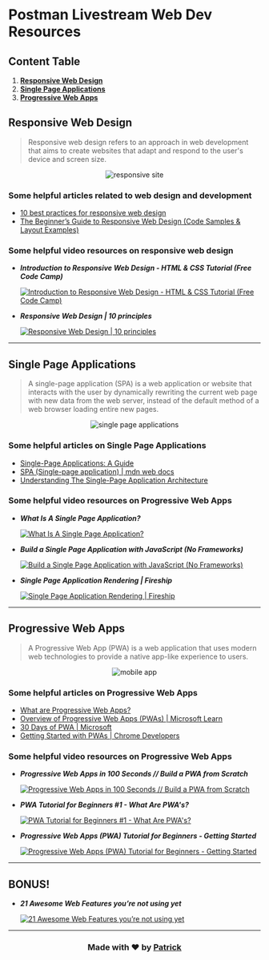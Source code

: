 # **Postman Livestream Web Dev Resources**

## Content Table

1. [**Responsive Web Design**](#responsive-web-design)
1. [**Single Page Applications**](#single-page-applications)
1. [**Progressive Web Apps**](#progressive-web-apps)

## **Responsive Web Design**
> Responsive web design refers to an approach in web development that aims to create websites that adapt and respond to the user's device and screen size. 

<p align="center">
    <img src="https://cdn.pixabay.com/photo/2018/05/04/20/01/website-3374825_640.jpg" alt="responsive site" />
</p>

### Some helpful articles related to web design and development
- [10 best practices for responsive web design](https://webflow.com/blog/responsive-web-design-tricks-and-tips)
- [The Beginner’s Guide to Responsive Web Design (Code Samples & Layout Examples)](https://kinsta.com/blog/responsive-web-design/)

### Some helpful video resources on responsive web design
- ***Introduction to Responsive Web Design - HTML & CSS Tutorial (Free Code Camp)***
    
    [![Introduction to Responsive Web Design - HTML & CSS Tutorial (Free Code Camp)](https://i.ytimg.com/vi/srvUrASNj0s/mqdefault.jpg)](https://youtu.be/srvUrASNj0s)

- ***Responsive Web Design | 10 principles***
    
    [![Responsive Web Design | 10 principles](https://i.ytimg.com/vi/zF6VSky4SIc/mqdefault.jpg)](https://youtu.be/zF6VSky4SIc)

---

<h2 style="font-weight: bold" id="single-page-applications">
    Single Page Applications
</h2>

> A single-page application (SPA) is a web application or website that interacts with the user by dynamically rewriting the current web page with new data from the web server, instead of the default method of a web browser loading entire new pages.

<p align="center">
    <img src="https://external-content.duckduckgo.com/iu/?u=https%3A%2F%2Ftse2.mm.bing.net%2Fth%3Fid%3DOIP.pmY3Tn9FP6H897zs2XdPmQHaD-%26pid%3DApi&f=1&ipt=4f5c87dbf67d6e00b5f7beab6c3162fb789a838c7972eeaccbcaac53537c7754&ipo=images" alt="single page applications" />
</p>



### Some helpful articles on Single Page Applications
- [Single-Page Applications: A Guide](https://www.skillreactor.io/blog/single-page-applications-a-comprehensive-guide/)
- [SPA (Single-page application) | mdn web docs](https://developer.mozilla.org/en-US/docs/Glossary/SPA)
- [Understanding The Single-Page Application Architecture](https://www.ramotion.com/blog/single-page-application-architecture/)


### Some helpful video resources on Progressive Web Apps
- ***What Is A Single Page Application?***

    [![What Is A Single Page Application?](https://i.ytimg.com/vi/xfGciVdbktI/mqdefault.jpg)](https://youtu.be/xfGciVdbktI)

- ***Build a Single Page Application with JavaScript (No Frameworks)***

    [![Build a Single Page Application with JavaScript (No Frameworks)](https://i.ytimg.com/vi/6BozpmSjk-Y/mqdefault.jpg)](https://youtu.be/6BozpmSjk-Y)

- ***Single Page Application Rendering | Fireship***

    [![Single Page Application Rendering | Fireship](https://i.ytimg.com/vi/Dkx5ydvtpCA/mqdefault.jpg)](https://youtu.be/Dkx5ydvtpCA?t=110)

---

<h2 style="font-weight: bold" id="progressive-web-apps">
    Progressive Web Apps
</h2>

> A Progressive Web App (PWA) is a web application that uses modern web technologies to provide a native app-like experience to users.

<p align="center">
    <img src="https://cdn.pixabay.com/photo/2017/01/29/13/21/mobile-devices-2017982_640.png" alt="mobile app" />
</p>

### Some helpful articles on Progressive Web Apps
- [What are Progressive Web Apps?](https://web.dev/what-are-pwas/)
- [Overview of Progressive Web Apps (PWAs) | Microsoft Learn](https://learn.microsoft.com/en-us/microsoft-edge/progressive-web-apps-chromium/)
- [30 Days of PWA | Microsoft](https://microsoft.github.io/win-student-devs/#/30DaysOfPWA/README)
- [Getting Started with PWAs | Chrome Developers](https://developer.chrome.com/blog/getting-started-pwa/)

### Some helpful video resources on Progressive Web Apps
- ***Progressive Web Apps in 100 Seconds // Build a PWA from Scratch***

    [![Progressive Web Apps in 100 Seconds // Build a PWA from Scratch](https://i.ytimg.com/vi/sFsRylCQblw/mqdefault.jpg)](https://youtu.be/sFsRylCQblw)

- ***PWA Tutorial for Beginners #1 - What Are PWA's?***

    [![PWA Tutorial for Beginners #1 - What Are PWA's?](https://i.ytimg.com/vi/4XT23X0Fjfk/mqdefault.jpg)](https://youtu.be/4XT23X0Fjfk)

- ***Progressive Web Apps (PWA) Tutorial for Beginners - Getting Started***

    [![Progressive Web Apps (PWA) Tutorial for Beginners - Getting Started](https://i.ytimg.com/vi/dap6yIe1uK4/mqdefault.jpg)](https://youtu.be/dap6yIe1uK4)

---
## **BONUS!**
- ***21 Awesome Web Features you’re not using yet***

    [![21 Awesome Web Features you’re not using yet](https://i.ytimg.com/vi/q1fsBWLpYW4/mqdefault.jpg)](https://youtu.be/q1fsBWLpYW4)
---
<h3 align="center">
    Made with ❤ by <a href="https://github.com/grand-rick001">Patrick</a>
</h3>